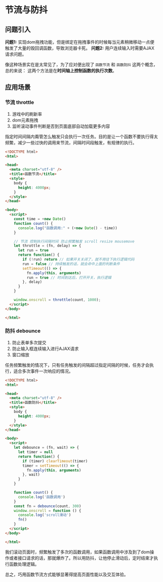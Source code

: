 # 节流与防抖
## 问题引入

**问题1:** 实现dom拖拽功能，但是绑定在拖拽事件的时候每当元素稍微移动一点便触发了大量的毁回调函数，导致浏览器卡死。
**问题2:** 用户连续输入时需要AJAX请求问题。

像这种场景实在是太常见了，为了应对便出现了 `函数节流` 和 `函数防抖` 这两个概念，总的来说：
这两个方法是在**时间轴上控制函数的执行次数**。

## 应用场景

### 节流 throttle

1. 游戏中的刷新率
2. dom元素拖拽
3. 监听滚动事件判断是否到页面底部自动加载更多内容

指定时间间隔内甭管怎么触发只会执行一次任务。目的是让一个函数不要执行得太频繁，减少一些过快的调用来节流，间隔时间段触发，有规律的执行。

```html
<!DOCTYPE html>
<html>

<head>
  <meta charset="utf-8" />
  <title>函数节流</title>
  <style>
    body {
      height: 4000px;
    }
  </style>
</head>

<body>
  <script>
    const time = +new Date()
    function count() {
      console.log("函数调用:" + (+new Date() - time))
    }

    // 节流 控制执行间隔时间 防止频繁触发 scroll resize mousemove
    let throttle = (fn, delay) => {
      let run = true
      return function() {
        if (!run) return // 如果开关关闭了，就不用往下执行逻辑代码
        run = false // 持续触发的话，就会命中上面的判断条件
        setTimeout(() => {
          fn.apply(this, arguments)
          run = true // 时间到达后，打开开关，执行逻辑
        }, delay)
      }
    }

    window.onscroll = throttle(count, 1000);
  </script>
</body>

</html>
```

### 防抖 debounce

1. 防止表单多次提交
2. 防止输入框连续输入进行AJAX请求
3. 窗口缩放

任务频繁触发的情况下，只有任务触发的间隔超过指定间隔的时候，任务才会执行，适合多次事件一次响应的情况。

```html
<!DOCTYPE html>
<html>

<head>
  <meta charset="utf-8" />
  <title>函数防抖</title>
  <style>
    body {
      height: 4000px;
    }
  </style>
</head>

<body>
  <script>
    let debounce = (fn, wait) => {
      let timer = null
      return function() {
        if (timer) clearTimeout(timer)
        timer = setTimeout(() => {
          fn.apply(this, arguments)
        }, wait)
      }
    }

    function count() {
      console.log('函数调用')
    }
    const fn = debounce(count, 300)
    window.onscroll = function () {
      console.log('scroll滑动')
      fn()
    }
  </script>
</body>

</html>
```

我们滚动页面时，频繁触发了多次的函数调用，如果函数调用中涉及到了dom操作或者接口请求的话，那就爆炸了。所以用防抖，让他停止滑动后，定时结束才执行函数处理逻辑。

总之，巧用函数节流方式能够显著得提高页面性能以及交互体验。
